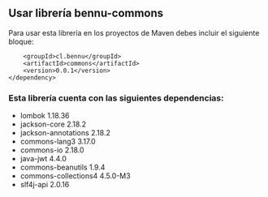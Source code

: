 ## Usar librería bennu-commons

Para usar esta librería en los proyectos de Maven debes incluir el siguiente bloque:

```<dependency>
    <groupId>cl.bennu</groupId>
    <artifactId>commons</artifactId>
    <version>0.0.1</version>
</dependency>
```

### Esta librería cuenta con las siguientes dependencias:

- lombok 1.18.36
- jackson-core 2.18.2
- jackson-annotations 2.18.2
- commons-lang3 3.17.0
- commons-io 2.18.0
- java-jwt 4.4.0
- commons-beanutils 1.9.4
- commons-collections4 4.5.0-M3
- slf4j-api 2.0.16